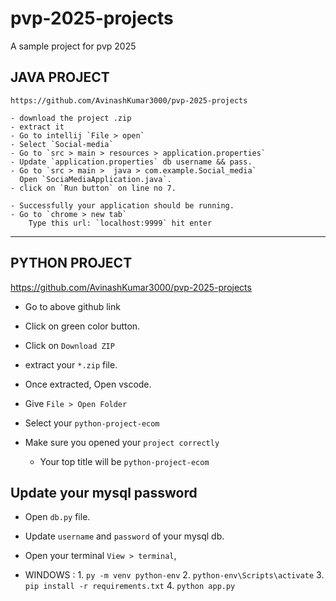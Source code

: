 # pvp-2025-projects

A sample project for pvp 2025

## JAVA PROJECT

    https://github.com/AvinashKumar3000/pvp-2025-projects

    - download the project .zip
    - extract it
    - Go to intellij `File > open`
    - Select `Social-media`
    - Go to `src > main > resources > application.properties`
    - Update `application.properties` db username && pass.
    - Go to `src > main >  java > com.example.Social_media`
      Open `SociaMediaApplication.java`.
    - click on `Run button` on line no 7.

    - Successfully your application should be running.
    - Go to `chrome > new tab`
        Type this url: `localhost:9999` hit enter

---

## PYTHON PROJECT

https://github.com/AvinashKumar3000/pvp-2025-projects

- Go to above github link
- Click on green color button.
- Click on `Download ZIP`
- extract your `*.zip` file.

- Once extracted, Open vscode.
- Give `File > Open Folder`
- Select your `python-project-ecom`

- Make sure you opened your `project correctly`
  - Your top title will be `python-project-ecom`

## Update your mysql password

- Open `db.py` file.
- Update `username` and `password` of your mysql db.

- Open your terminal `View > terminal`,
- WINDOWS : 1. `py -m venv python-env` 2. `python-env\Scripts\activate` 3. `pip install -r requirements.txt` 4. `python app.py`
